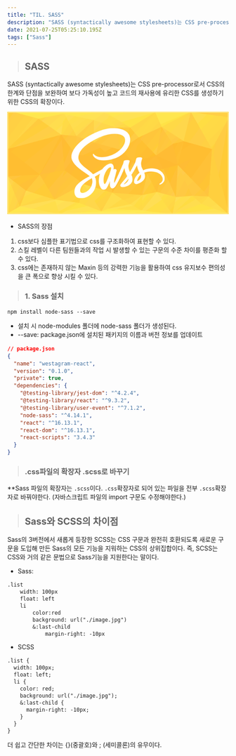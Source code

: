 ```yaml
---
title: "TIL. SASS"
description: "SASS (syntactically awesome stylesheets)는 CSS pre-processor로서 CSS의 한계와 단점을 보완하여 보다 가독성이 높고 코드의 재사용에 유리한 CSS를 생성하기 위한 CSS의 확장이다.SASS의 장점css보다 심플한 표기법으로"
date: 2021-07-25T05:25:10.195Z
tags: ["Sass"]
---
```

>## SASS

SASS (syntactically awesome stylesheets)는 CSS pre-processor로서 CSS의 한계와 단점을 보완하여 보다 가독성이 높고 코드의 재사용에 유리한 CSS를 생성하기 위한 CSS의 확장이다.

![](/images/26214b50-83e1-48c3-9a2d-2667fc735f2d-sass-logo.png)

- SASS의 장점
1. css보다 심플한 표기법으로 css를 구조화하여 표현할 수 있다.
2. 스킬 레벨이 다른 팀원들과의 작업 시 발생할 수 있는 구문의 수준 차이를 평준화 할 수 있다.
3. css에는 존재하지 않는 Maxin 등의 강력한 기능을 활용하여 css 유지보수 편의성을 큰 폭으로 향상 시킬 수 있다.

>###  1. Sass 설치

```
npm install node-sass --save
```

* 설치 시 node-modules 폴더에 node-sass 폴더가 생성된다.
* --save: package.json에 설치된 패키지의 이름과 버전 정보를 업데이트

```json
// package.json
{
  "name": "westagram-react",
  "version": "0.1.0",
  "private": true,
  "dependencies": {
    "@testing-library/jest-dom": "^4.2.4",
    "@testing-library/react": "^9.3.2",
    "@testing-library/user-event": "^7.1.2",
    "node-sass": "^4.14.1",
    "react": "^16.13.1",
    "react-dom": "^16.13.1",
    "react-scripts": "3.4.3"
  }
}
```

>### .css파일의 확장자 .scss로 바꾸기

**Sass 파일의 확장자는 <code>.scss</code>이다. <code>.css</code>확장자로 되어 있는 파일을 전부 <code>.scss</code>확장자로 바꿔야한다. (자바스크립트 파일의 import 구문도 수정해야한다.)

>## Sass와 SCSS의 차이점

Sass의 3버전에서 새롭게 등장한 SCSS는 CSS 구문과 완전히 호환되도록 새로운 구문을 도입해 만든 Sass의 모든 기능을 지워하는 CSS의 상위집합이다.
즉, SCSS는 CSS와 거의 같은 문법으로 Sass기능을 지원한다는 말이다.

* Sass:
```
.list
	width: 100px
    float: left
    li
    	color:red
        background: url("./image.jpg")
        &:last-child
        	margin-right: -10px
```

* SCSS
```
.list {
  width: 100px;
  float: left;
  li {
    color: red;
    background: url("./image.jpg");
    &:last-child {
      margin-right: -10px;
    }
  }
}
```

더 쉽고 간단한 차이는 {}(중괄호)와 ; (세미콜론)의 유무이다.
      
      
      
      
      
